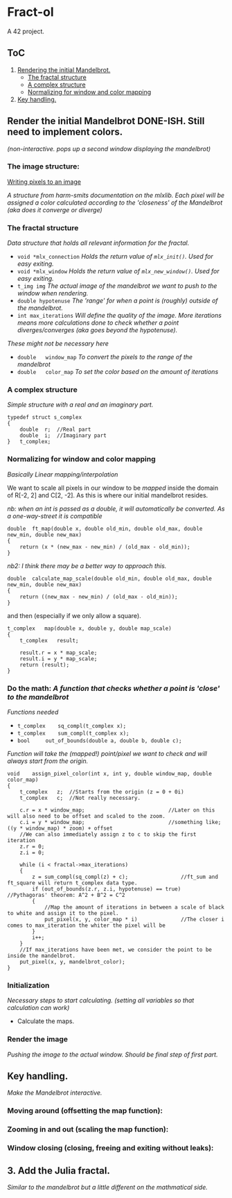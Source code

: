 # Fract-ol
A 42 project.

## ToC
 1. [Rendering the initial Mandelbrot.](#render-the-initial-mandelbrot)
	- [The fractal structure](#the-fractal-structure)
   	- [A complex structure](#a-complex-structure)
	- [Normalizing for window and color mapping](#normalizing-for-window-and-color-mapping)
 3. [Key handling.](#key-handling)

## Render the initial Mandelbrot **DONE-ISH. Still need to implement colors.**
*(non-interactive. pops up a second window displaying the mandelbrot)*

### The image structure:

[Writing pixels to an image](https://harm-smits.github.io/42docs/libs/minilibx/getting_started.html#writing-pixels-to-a-image)

*A structure from harm-smits documentation on the mlxlib. Each pixel will be assigned a color calculated according to the 'closeness' of the Mandelbrot (aka does it converge or diverge)* 

### The fractal structure
*Data structure that holds all relevant information for the fractal.*
- `void *mlx_connection` *Holds the return value of `mlx_init()`. Used for easy exiting.*
- `void *mlx_window` *Holds the return value of `mlx_new_window()`. Used for easy exiting.*
- `t_img img` *The actual image of the mandelbrot we want to push to the window when rendering.*
- `double hypotenuse` *The 'range' for when a point is (roughly) outside of the mandelbrot.*
- `int max_iterations` *Will define the quality of the image. More iterations means more calculations done to check whether a point diverges/converges (aka goes beyond the hypotenuse).*

*These might not be necessary here*
- `double	window_map` *To convert the pixels to the range of the mandelbrot*
- `double	color_map` *To set the color based on the amount of iterations*

### A complex structure
*Simple structure with a real and an imaginary part.*
```
typedef struct s_complex
{
	double	r;	//Real part
	double	i;	//Imaginary part
}	t_complex;
```
### Normalizing for window and color mapping

*Basically Linear mapping/interpolation*

We want to scale all pixels in our window to be *mapped* inside the domain of R[-2, 2] and C[2, -2]. As this is where our initial mandelbrot resides.

*nb: when an int is passed as a double, it will automatically be converted. As a one-way-street it is compatible*
```
double	ft_map(double x, double old_min, double old_max, double new_min, double new_max)
{
	return (x * (new_max - new_min) / (old_max - old_min));
}
```
*nb2: I think there may be a better way to approach this.*
```
double	calculate_map_scale(double old_min, double old_max, double new_min, double new_max)
{
	return ((new_max - new_min) / (old_max - old_min));
}
```
and then (especially if we only allow a square).
```
t_complex	map(double x, double y, double map_scale)
{
	t_complex	result;

	result.r = x * map_scale;
	result.i = y * map_scale;
	return (result);
}
```

### Do the math: *A function that checks whether a point is 'close' to the mandelbrot*

*Functions needed*
- `t_complex	sq_compl(t_complex x);`
- `t_complex	sum_compl(t_complex x);`
- `bool		out_of_bounds(double a, double b, double c);`

*Function will take the (mapped!) point/pixel we want to check and will always start from the origin.*
```
void	assign_pixel_color(int x, int y, double window_map, double color_map)
{
	t_complex	z;	//Starts from the origin (z = 0 + 0i)
	t_complex	c;	//Not really necessary.

	c.r = x * window_map;							//Later on this will also need to be offset and scaled to the zoom.
	c.i = y * window_map;							//something like; ((y * window_map) * zoom) + offset
	//We can also immediately assign z to c to skip the first iteration
	z.r = 0;
	z.i = 0;

	while (i < fractal->max_iterations)
	{
		z = sum_compl(sq_compl(z) + c);					//ft_sum and ft_square will return t_complex data type.
		if (out_of_bounds(z.r, z.i, hypotenuse) == true)		//Pythagoras' theorem: A^2 + B^2 = C^2
		{
			//Map the amount of iterations in between a scale of black to white and assign it to the pixel.
			put_pixel(x, y, color_map * i) 				//The closer i comes to max_iteration the whiter the pixel will be
		}
		i++;
	}
	//If max_iterations have been met, we consider the point to be inside the mandelbrot.
	put_pixel(x, y, mandelbrot_color);
}
```

### Initialization

*Necessary steps to start calculating. (setting all variables so that calculation can work)* 
- Calculate the maps.

### Render the image

*Pushing the image to the actual window. Should be final step of first part.*

## Key handling.
*Make the Mandelbrot interactive.*

### Moving around (offsetting the map function):

### Zooming in and out (scaling the map function):

### Window closing (closing, freeing and exiting without leaks):

## 3. Add the Julia fractal.
*Similar to the mandelbrot but a little different on the mathmatical side.*
